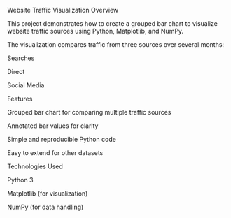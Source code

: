 Website Traffic Visualization
Overview

This project demonstrates how to create a grouped bar chart to visualize website traffic sources using Python, Matplotlib, and NumPy.

The visualization compares traffic from three sources over several months:

Searches

Direct

Social Media

Features

Grouped bar chart for comparing multiple traffic sources

Annotated bar values for clarity

Simple and reproducible Python code

Easy to extend for other datasets

Technologies Used

Python 3

Matplotlib (for visualization)

NumPy (for data handling)
